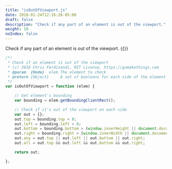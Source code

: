 ```yaml
---
title: "isOutOfViewport.js"
date: 2018-01-24T12:16:26-05:00
draft: false
description: "Check if any part of an element is out of the viewport."
weight: 10
noIndex: false
---
```


Check if any part of an element is out of the viewport. {{<learn-how href="https://gomakethings.com/how-to-check-if-any-part-of-an-element-is-out-of-the-viewport-with-vanilla-js">}}

```js
/*!
 * Check if an element is out of the viewport
 * (c) 2018 Chris Ferdinandi, MIT License, https://gomakethings.com
 * @param  {Node}  elem The element to check
 * @return {Object}     A set of booleans for each side of the element
 */
var isOutOfViewport = function (elem) {

	// Get element's bounding
	var bounding = elem.getBoundingClientRect();

	// Check if it's out of the viewport on each side
	var out = {};
	out.top = bounding.top < 0;
	out.left = bounding.left < 0;
	out.bottom = bounding.bottom > (window.innerHeight || document.documentElement.clientHeight);
	out.right = bounding.right > (window.innerWidth || document.documentElement.clientWidth);
	out.any = out.top || out.left || out.bottom || out.right;
	out.all = out.top && out.left && out.bottom && out.right;

	return out;

};
```